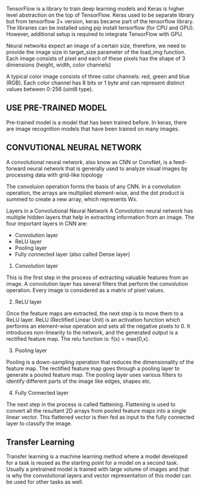 TensorFlow is a library to train deep learning models and Keras is higher level abstraction on the top of TensorFlow. Keras used to be separate library but from tensorflow 2+ version, keras became part of the tensorflow library. The libraries can be installed using pip install tensorflow (for CPU and GPU). However, additional setup is required to integrate TensorFlow with GPU.

Neural networks expect an image of a certain size, therefore, we need to provide the image size in target_size parameter of the load_img function.
Each image consists of pixel and each of these pixels has the shape of 3 dimensions (height, width, color channels)

A typical color image consists of three color channels: red, green and blue (RGB). Each color channel has 8 bits or 1 byte and can represent distinct values between 0-256 (uint8 type).

## USE PRE-TRAINED MODEL
Pre-trained model is a model that has been trained before. In keras, there are image recognition models that have been trained on many images. 

## CONVUTIONAL NEURAL NETWORK
A convolutional neural network, also know as CNN or ConvNet, is a feed-forward neural network that is generally used to analyze visual images by processing data with grid-like topology

The convoluion operation forms the basis of any CNN. In a convolution operation, the arrays are multiplied element-wise, and the dot product is summed to create a new array, which represents Wx.

Layers in a Convolutional Neural Network
A Convolution neural network has multiple hidden layers that help in extracting information from an image. The four important layers in CNN are:
- Convolution layer
- ReLU layer
- Pooling layer
- Fully connected layer (also called Dense layer)

1. Convolution layer

This is the first step in the process of extracting valuable features from an image. A convolution layer has several filters that perform the convolution operation. Every image is considered as a matrix of pixel values.

2. ReLU layer

Once the feature maps are extracted, the next step is to move them to a ReLU layer. ReLU (Rectified Linear Unit) is an activation function which performs an element-wise operation and sets all the negative pixels to 0. It introduces non-linearity to the network, and the generated output is a rectified feature map. The relu function is: f(x) = max(0,x).

3. Pooling layer

Pooling is a down-sampling operation that reduces the dimensionality of the feature map. The rectified feature map goes through a pooling layer to generate a pooled feature map. The pooling layer uses various filters to identify different parts of the image like edges, shapes etc.

4. Fully Connected layer

The next step in the process is called flattening. Flattening is used to convert all the resultant 2D arrays from pooled feature maps into a single linear vector. This flattened vector is then fed as input to the fully connected layer to classify the image.

## Transfer Learning
Transfer learning is a machine learning method where a model developed for a task is reused as the starting point for a model on a second task. Usually a pretrained model is trained with large volume of images and that is why the convolutional layers and vector representation of this model can be used for other tasks as well.